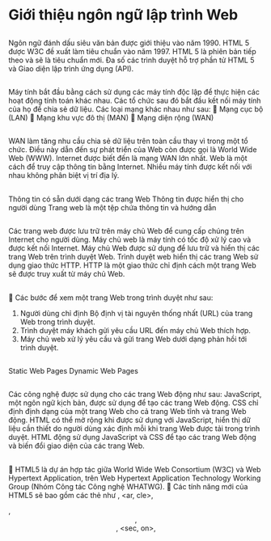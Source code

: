 # Giới thiệu ngôn ngữ lập trình Web

##

Ngôn ngữ đánh dấu siêu văn bản được giới thiệu vào năm 1990.
HTML 5 được W3C đề xuất làm tiêu chuẩn vào năm 1997.
HTML 5 là phiên bản tiếp theo và sẽ là tiêu chuẩn mới.
Đa số các trình duyệt hỗ trợ phần tử HTML 5 và Giao diện lập trình ứng dụng (API).

##

Máy tính bắt đầu bằng cách sử dụng các máy tính độc lập để thực hiện các hoạt động tính toán khác nhau.
Các tổ chức sau đó bắt đầu kết nối máy tính của họ để chia sẻ dữ liệu.
Các loại mạng khác nhau như sau:
 Mạng cục bộ (LAN)
 Mạng khu vực đô thị (MAN)
 Mạng diện rộng (WAN)

##

WAN làm tăng nhu cầu chia sẻ dữ liệu trên toàn cầu thay vì trong một tổ chức.
Điều này dẫn đến sự phát triển của Web còn được gọi là World Wide Web (WWW). Internet được biết đến là mạng WAN lớn nhất.
Web là một cách để truy cập thông tin bằng Internet.
Nhiều máy tính được kết nối với nhau không phân biệt vị trí địa lý.

##

Thông tin có sẵn dưới dạng các trang Web
Thông tin được hiển thị cho người dùng
Trang web là một tệp chứa thông tin và hướng dẫn

##

Các trang web được lưu trữ trên máy chủ Web để cung cấp chúng trên Internet cho người dùng.
Máy chủ web là máy tính có tốc độ xử lý cao và được kết nối Internet.
Máy chủ Web được sử dụng để lưu trữ và hiển thị các trang Web trên trình duyệt Web.
Trình duyệt web hiển thị các trang Web sử dụng giao thức HTTP.
HTTP là một giao thức chỉ định cách một trang Web sẽ được truy xuất từ máy chủ Web.

##

 Các bước để xem một trang Web trong trình duyệt như sau:

1. Người dùng chỉ định Bộ định vị tài nguyên thống nhất (URL) của trang Web trong trình duyệt.
2. Trình duyệt máy khách gửi yêu cầu URL đến máy chủ Web thích hợp.
3. Máy chủ web xử lý yêu cầu và gửi trang Web dưới dạng phản hồi tới trình duyệt.

##

Static Web Pages
Dynamic Web Pages

##

Các công nghệ được sử dụng cho các trang Web động như sau:
JavaScript, một ngôn ngữ kịch bản, được sử dụng để tạo các trang Web động.
CSS chỉ định định dạng của một trang Web cho cả trang Web tĩnh và trang Web động.
HTML có thể mở rộng khi được sử dụng với JavaScript, hiển thị dữ liệu cần thiết do người dùng xác định mỗi khi trang Web được tải trong trình duyệt.
HTML động sử dụng JavaScript và CSS để tạo các trang Web động và biến đổi giao diện của các trang Web.

##

 HTML5 là dự án hợp tác giữa World Wide Web Consortium (W3C) và Web Hypertext Application, trên Web Hypertext Application Technology Working Group (Nhóm Công tác Công nghệ WHATWG).
 Các tính năng mới của HTML5 sẽ bao gồm các thẻ như <canvas>, <ar, cle>, <nav>, <header>, <footer>, <sec, on>, <audio>, <video>, v.v.
 Một số công nghệ được sử dụng cho các trang Web động JavaScript, CSS, XHTML và DHTML.
 Cascading Style Sheet (CSS) là một ngôn ngữ dựa trên quy tắc, chỉ định hướng dẫn về formadng cho nội dung được chỉ định trong trang HTML.
 JavaScript là một ngôn ngữ script cho phép bạn xây dựng các trang Web động bằng cách đảm bảo tính tương tác tối đa của người dùng.
 jQuery là một thư viện JavaScript giúp đơn giản hóa việc thiết kế tập lệnh phía máy khách trên các trang HTML.
 Các trình duyệt chính, chẳng hạn như Chrome, Firefox, Opera, Safari, Internet Explorer, v.v., đang cố gắng thêm các tính năng HTML5 mới vào phiên bản mới nhất của trình duyệt.

# Hoạt động của HTML

HTML document có đuôi file dạng .html hoặc htm. Bạn có thể xem chúng bằng các trình duyệt web hiện hành như Google Chrome, Firefox, Safari,… Nhiệm vụ của trình duyệt là đọc những file HTML này và “biến đổi” chúng thành một dạng nội dung visual trên Internet sao cho người dùng có thể xem và hiểu được chúng.

Thông thường, một Website sẽ có nhiều HTML document (ví dụ: trang chủ, trang blog, trang liên hệ,…) và mỗi trang con như vậy sẽ có một tệp HTML riêng. Mỗi tài liệu HTML bao gồm 1 bộ tag (hay còn gọi là element). Nó tạo ra một cấu trúc tương tự như cây thư mục với các heading, section, paragraph,… và một số khối nội dung khác. Hầu hết tất cả các HTML element đều có một tag mở và một tag đóng với cấu trúc <tag></tag>.

# Ưu điểm

HTML được sử dụng để tạo bố cục, cấu trúc trang web. Nó có một số ưu điểm sau:

Có nhiều tài nguyên hỗ trợ với cộng đồng người dùng vô cùng lớn
Có thể hoạt động mượt mà trên hầu hết mọi trình duyệt hiện nay
Học HTML khá đơn giản
Các markup sử dụng trong HTML thường ngắn gọn, có độ đồng nhất cao
Sử dụng mã nguồn mở, hoàn toàn miễn phí
HTML là chuẩn web được vận hành bởi W3C
Dễ dàng để tích hợp với các loại ngôn ngữ backend (ví dụ như: PHP, Node.js,…)

# Nhược điểm

Bên cạnh ưu điểm, HTML cũng có các nhược điểm nhất định. Cụ thể như sau:

Chỉ được áp dụng chủ yếu cho web tĩnh. Nếu muốn tạo các tính năng động, lập trình viên phải dùng thêm JavaScript hoặc ngôn ngữ backend của bên thứ 3 (ví dụ như: PHP)
Mỗi trang HTML cần được tạo riêng biệt, ngay có khi có nhiều yếu tố trùng lặp như header, footer.
Khó để kiểm soát cách đọc và hiển thị file HTML của trình duyệt (ví dụ, một số trình duyệt cũ không render được tag mới. Do đó, dù trong HTML document có sử dụng các tag này thì trình duyệt cũng không đọc được).
Một vài trình duyệt còn chậm cập nhật để hỗ trợ tính năng mới của HTML

## NOTE: HTML có phải ngôn ngữ lập trình không?

Tôi muốn khẳng định rằng HTML không phải là một ngôn ngữ lập trình. Tuy nó cấu tạo nên những thành phần của trang Website. Nhưng lại không tạo được các chức năng “động” cho Website.

Thao tác làm việc với HTML rất đơn giản. Để thực hiện đánh dấu trang Web, bạn chỉ cần sử dụng cấu trúc Code (Attributes và Tags).

=> HTML là một loại ngôn ngữ đánh dấu siêu văn bản.

- cấu thành các cấu trúc cơ bản của một Website
- làm cho trang Web trở thành một hệ thống hoàn chỉnh.
- hỗ trợ khai báo các File kỹ thuật số như nhạc, Video, hình ảnh,…
- HTML có thể hiển thị trên bất kỳ nền tảng nào khác như Linux, Windows, và Max vì nó là một nền tảng độc lập.

# Thuật ngữ HTML phổ biến

- Elements: Là các chỉ định xác định nội dung, cấu trúc của các đối tượng trong một Website. Tên Element được bao quang, xác định bằng dấu ngoặc < >. Những yếu tố được sử dụng phổ biến là đoạn văn ( <p>), các cấp độ tiêu đề (từ <h1> đến <h6>), danh sách tiếp tục bao gồm <a>, <div>, <span>, <strong>, và <em>,…
- Tags: Một Element được bao quanh bởi các dấu ngoặc < > sẽ tạo ra các thẻ. Ví dụ thẻ mở là dấu hiệu cho bạn biết sự bắt đầu của một Element (ví dụ: <div>). Thẻ đóng sẽ đánh dấu vào cuối của một Element, có hình thức là dấu ngặc nhỏ + dấu chéo + dấu ngoặc lớn (ví dụ: </div>). Ở giữa thẻ mở và thẻ đóng là nội dung của Element.
- Attributes: Là thuộc tính sử dụng để cung cấp thông tin bổ sung về một Element. Các Attributes bao gồm tên và giá trị, được xác định sau tên của một thành phần và trong thẻ mở. Attributes có định dạng như sau: tên thuộc tính + dấu bằng + giá trị thuộc tính được trích dẫn. Ví dụ Element <a> gồm một Attribute href: <a href=”http://shayhowe.com/”>Shay Howe</a>. Một số thuộc tính mà tôi thường dùng là Attribute Class, ID, SRC, thuộc tính href,…
